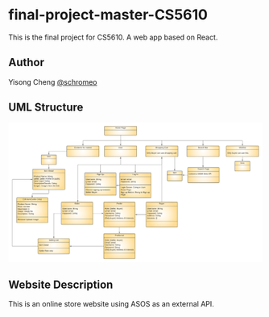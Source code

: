 # final-project-master-CS5610
This is the final project for CS5610. A web app based on React.

## Author
Yisong Cheng [@schromeo](https://github.com/Schromeo/)

## UML Structure
![UML](screenshots/UML.png)

## Website Description

This is an online store website using ASOS as an external API.  
